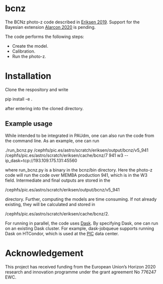 # bcnz

The BCNz photo-z code described in [Eriksen 2019](https://ui.adsabs.harvard.edu/abs/2019MNRAS.484.4200E/abstract). Support for
the Bayesian extension [Alarcon 2020](https://ui.adsabs.harvard.edu/abs/2020arXiv200711132A/abstract) is pending.


The code performs the following steps:

* Create the model.
* Calibration.
* Run the photo-z.

# Installation
Clone the respository and write

pip install -e .

after entering into the cloned directory.

## Example usage
While intended to be integrated in PAUdm, one can also run the code from the command line. As an 
example, one can run

./run_bcnz.py /cephfs/pic.es/astro/scratch/eriksen/output/bcnz/v5_941 /cephfs/pic.es/astro/scratch/eriksen/cache/bcnz/7 941 w3 --ip_dask=tcp://193.109.175.131:45560

where run_bcnz.py is a binary in the bcnz/bin directory. Here the photo-z code will run the code
over MEMBA production 941, which is in the W3 field. Intermediate and final outputs are stored
in the 

/cephfs/pic.es/astro/scratch/eriksen/output/bcnz/v5_941

directory. Further, computing the models are time consuming. If not already existing, they will
be calculated and stored in 

/cephfs/pic.es/astro/scratch/eriksen/cache/bcnz/2.

For running in parallel, the code uses [Dask](https://dask.org/). By specifying Dask, one can
run on an existing Dask cluster. For example, dask-jobqueue supports running Dask on HTCondor,
which is used at the [PIC](www.pic.es) data center.

# Acknowledgement
This project has received funding from the European Union’s Horizon 2020 research
and innovation programme under the grant agreement No
776247 EWC.
